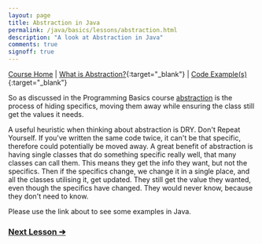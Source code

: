 ```yaml
---
layout: page
title: Abstraction in Java
permalink: /java/basics/lessons/abstraction.html
description: "A look at Abstraction in Java"
comments: true
signoff: true
---
```

[Course Home](../../course) \| [What is Abstraction?](/programming/lessons/abstraction){:target="_blank"} \| [Code Example(s)](https://github.com/FriendlyTester/Free-Java-Basics-Course/blob/master/src/test/java/lessons/H_Abstraction.java){:target="_blank"}

So as discussed in the Programming Basics course [abstraction](/programming/lessons/abstraction) is the process of hiding specifics, moving them away while ensuring the class still get the values it needs.

A useful heuristic when thinking about abstraction is DRY. Don't Repeat Yourself. If you've written the same code twice, it can't be that specific, therefore could potentially be moved away. A great benefit of abstraction is having single classes that do something specific really well, that many classes can call them. This means they get the info they want, but not the specifics. Then if the specifics change, we change it in a single place, and all the classes utilising it, get updated. They still get the value they wanted, even though the specifics have changed. They would never know, because they don't need to know.

Please use the link about to see some examples in Java.

### [Next Lesson &#10132;](../lessons/encapsulation)

